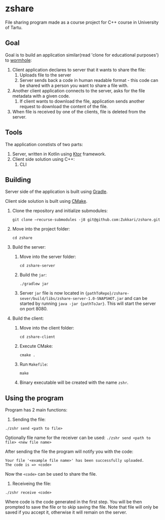 # zshare
File sharing program made as a course project for C++ course in University of Tartu.

## Goal
Goal is to build an application similar(read 'clone for educational purposes') to [wormhole](https://github.com/warner/magic-wormhole):

1. Client application declares to server that it wants to share the file:
    1. Uploads file to the server
    1. Server sends back a code in human readable format - this code can be shared with a person you want to share a file with.
1. Another client application connects to the server, asks for the file metadata with a given code.
    1. If client wants to download the file, application sends another request to download the content of the file.
1. When file is received by one of the clients, file is deleted from the server.

## Tools
The application constists of two parts:
1. Server, written in Kotlin using [Ktor](https://github.com/ktorio/ktor) framework.
1. Client side solution using C++:
    1. CLI

## Building
Server side of the application is built using [Gradle](https://gradle.org/).

Client side solution is built using [CMake](https://cmake.org/).

1. Clone the repository and initialize submodules:

    ```git clone —recurse-submodules -j8 git@github.com:Zukkari/zshare.git```

1. Move into the project folder:

    ```cd zshare```

1. Build the server:

      1. Move into the server folder: 
      
            ```cd zshare-server```
        
       
      1. Build the ```jar```:
      
            ```./gradlew jar```
        
      1. Server ```jar``` file is now located in ```{pathToRepo}/zshare-sever/build/libs/zshare-server-1.0-SNAPSHOT.jar```
      and can be started by running ```java -jar {pathToJar}```. This will start the server on port 8080.

1. Build the client:

    1. Move into the client folder: 
    
        ```cd zshare-client```
        
    1. Execute CMake:
    
         ```cmake .```
        
    1. Run ```Makefile```:
    
        ```make```
        
    1. Binary executable will be created with the name ```zshr```.

## Using the program

Program has 2 main functions:

1. Sending the file:

```./zshr send <path to file>```

Optionally file name for the receiver can be used:
```./zshr send <path to file> <new file name>```

After sending the file the program will notify you with the code:
```
Your file '<example file name>' has been successfully uploaded.
The code is => <code>
```
Now the ```<code>``` can be used to share the file.


1. Receiveing the file:

```./zshr receive <code>```

Where code is the code generated in the first step.
You will be then prompted to save the file or to skip saving the file.
Note that file will only be saved if you accept it, otherwise it will remain on the server.
